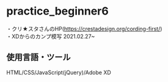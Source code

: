 # practice_beginner6  
・クリ★スタさんのHP(https://crestadesign.org/cording-first/)  
・XDからのカンプ模写 2021.02.27~

## 使用言語・ツール
HTML/CSS/JavaScript(jQuery)/Adobe XD
